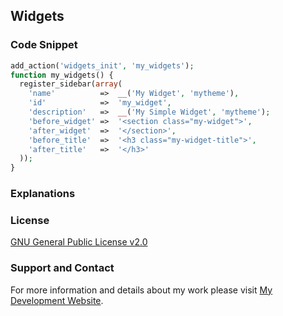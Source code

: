 ## Widgets

### Code Snippet

```php
add_action('widgets_init', 'my_widgets');
function my_widgets() {
  register_sidebar(array(
    'name'          =>  __('My Widget', 'mytheme'),
    'id'            =>  'my_widget',
    'description'   =>  __('My Simple Widget', 'mytheme');
    'before_widget' =>  '<section class="my-widget">',
    'after_widget'  =>  '</section>',
    'before_title'  =>  '<h3 class="my-widget-title">',
    'after_title'   =>  '</h3>'
  ));
}
```
### Explanations

### License

[GNU General Public License v2.0](https://github.com/dedewiweka/snippets/blob/main/LICENSE)

### Support and Contact

For more information and details about my work please visit [My Development Website](https://dede.wiweka.com/development).